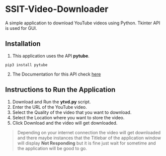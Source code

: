 # SSIT-Video-Downloader
A simple application to download YouTube videos using Python. Tkinter API is used for GUI. 

## Installation

1. This application uses the API **pytube**.
```
pip3 install pytube
```
2. The Documentation for this API check [here](https://python-pytube.readthedocs.io/en/latest/)

## Instructions to Run the Application

1. Download and Run the **ytvd.py** script.
2. Enter the URL of the YouTube video.
3. Select the Quality of the video that you want to download.
4. Select the Location where you want to store the video.
5. Click Download and the video will get downloaded.

> Depending on your internet connection the video will get downloaded and there maybe instances that the Titlebar of the application window will display **Not Responding** but it is fine just wait for sometime and the application will be good to go.
